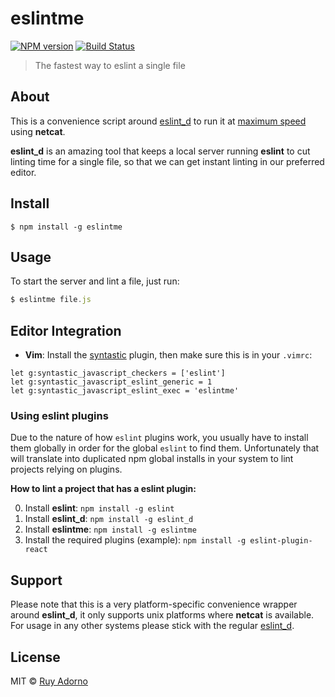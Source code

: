 # eslintme

[![NPM version](https://badge.fury.io/js/eslintme.svg)](https://npmjs.org/package/eslintme)
[![Build Status](https://travis-ci.org/ruyadorno/eslintme.svg?branch=master)](https://travis-ci.org/ruyadorno/eslintme)

> The fastest way to eslint a single file


## About

This is a convenience script around [eslint_d](https://github.com/mantoni/eslint_d.js) to run it at [maximum speed](https://github.com/mantoni/eslint_d.js#moar-speed) using **netcat**.

**eslint_d** is an amazing tool that keeps a local server running **eslint** to cut linting time for a single file, so that we can get instant linting in our preferred editor.


## Install

```
$ npm install -g eslintme
```


## Usage

To start the server and lint a file, just run:

```js
$ eslintme file.js
```


## Editor Integration

- __Vim__: Install the [syntastic](https://github.com/scrooloose/syntastic) plugin, then make sure this is in your `.vimrc`:

```vim
let g:syntastic_javascript_checkers = ['eslint']
let g:syntastic_javascript_eslint_generic = 1
let g:syntastic_javascript_eslint_exec = 'eslintme'
```


### Using eslint plugins

Due to the nature of how `eslint` plugins work, you usually have to install them globally in order for the global `eslint` to find them. Unfortunately that will translate into duplicated npm global installs in your system to lint projects relying on plugins.

**How to lint a project that has a eslint plugin:**

0. Install **eslint**: `npm install -g eslint`
0. Install **eslint_d**: `npm install -g eslint_d`
0. Install **eslintme**: `npm install -g eslintme`
0. Install the required plugins (example): `npm install -g eslint-plugin-react`


## Support

Please note that this is a very platform-specific convenience wrapper around **eslint_d**, it only supports unix platforms where **netcat** is available. For usage in any other systems please stick with the regular [eslint_d](https://github.com/mantoni/eslint_d.js).


## License

MIT © [Ruy Adorno](http://ruyadorno.com)


